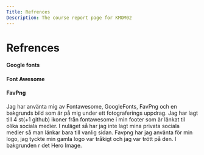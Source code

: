 ```yaml
---
Title: Refrences
Description: The course report page for KMOM02
---
```


Refrences
==================

#### Google fonts
#### Font Awesome
#### FavPng

Jag har använta mig av Fontawesome, GoogleFonts, FavPng och en bakgrunds bild som är på mig under ett fotograferings uppdrag. Jag har lagt till 4 st(+1 github) ikoner från fontawesome i min footer som är länkat til olika sociala medier. I nuläget så har jag inte lagt mina privata sociala medier så man länkar bara till vanlig sidan. Favpng har jag använta för min logo, jag tyckte min gamla logo var tråkigt och jag var trött på den. I bakgrunden r det Hero Image. 